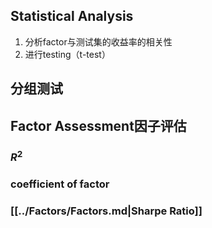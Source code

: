 ## Statistical Analysis
1. 分析factor与测试集的收益率的相关性
2. 进行testing（t-test）

## 分组测试

## Factor Assessment因子评估
### $R^2$
### coefficient of factor

### [[../Factors/Factors.md|Sharpe Ratio]]

